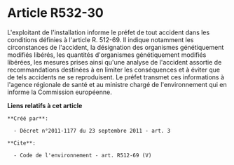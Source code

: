 # Article R532-30

L'exploitant de l'installation informe le préfet de tout accident dans les conditions définies à l'article R. 512-69. Il
indique notamment les circonstances de l'accident, la désignation des organismes génétiquement modifiés libérés, les
quantités d'organismes génétiquement modifiés libérées, les mesures prises ainsi qu'une analyse de l'accident assortie de
recommandations destinées à en limiter les conséquences et à éviter que de tels accidents ne se reproduisent. Le préfet
transmet ces informations à l'agence régionale de santé et au ministre chargé de l'environnement qui en informe la Commission
européenne.

**Liens relatifs à cet article**

	**Créé par**:

	  - Décret n°2011-1177 du 23 septembre 2011 - art. 3

	**Cite**:

	  - Code de l'environnement - art. R512-69 (V)
